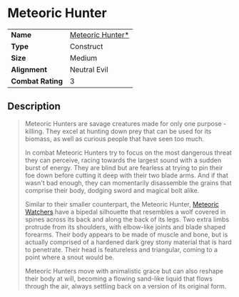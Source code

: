 # Meteoric Hunter

|||
| --- | --- |
| **Name** | [Meteoric Hunter*](https://www.dndbeyond.com/monsters/2037915-meteoric-hunter) |
| **Type** | Construct |
| **Size** | Medium |
| **Alignment** | Neutral Evil |
| **Combat Rating** | 3 |

## Description

> Meteoric Hunters are savage creatures made for only one purpose - killing. They excel at hunting down prey that can be used for its biomass, as well as curious people that have seen too much.
>
> In combat Meteoric Hunters try to focus on the most dangerous threat they can perceive, racing towards the largest sound with a sudden burst of energy. They are blind but are fearless at trying to pin their foe down before cutting it deep with their two blade arms. And if that wasn't bad enough, they can momentarily disassemble the grains that comprise their body, dodging sword and magical bolt alike.
>
> Similar to their smaller counterpart, the Meteoric Hunter, [Meteoric Watchers](meteoric-watcher.md) have a bipedal silhouette that resembles a wolf covered in spines across its back and along the back of its legs. Two extra limbs protrude from its shoulders, with elbow-like joints and blade shaped forearms. Their body appears to be made of muscle and bone, but is actually comprised of a hardened dark grey stony material that is hard to penetrate. Their head is featureless and triangular, coming to a point where a snout would be.
>
> Meteoric Hunters move with animalistic grace but can also reshape their body at will, becoming a flowing sand-like liquid that flows through the air, always settling back on a version of its original form.
